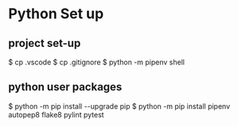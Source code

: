 # Python Set up

## project set-up
$ cp .vscode
$ cp .gitignore
$ python -m pipenv shell

## python user packages
$ python -m pip install --upgrade pip
$ python -m pip install pipenv autopep8 flake8 pylint pytest